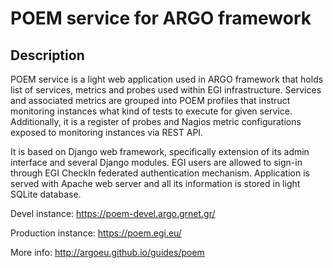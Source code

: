 # POEM service for ARGO framework

## Description

POEM service is a light web application used in ARGO framework that holds list
of services, metrics and probes used within EGI infrastructure. Services and
associated metrics are grouped into POEM profiles that instruct monitoring
instances what kind of tests to execute for given service. Additionally, it is
a register of probes and Nagios metric configurations exposed to monitoring
instances via REST API.

It is based on Django web framework, specifically extension of its admin
interface and several Django modules. EGI users are allowed to sign-in through
EGI CheckIn federated authentication mechanism. Application is served with
Apache web server and all its information is stored in light SQLite database.

Devel instance: https://poem-devel.argo.grnet.gr/

Production instance: https://poem.egi.eu/

More info: http://argoeu.github.io/guides/poem
